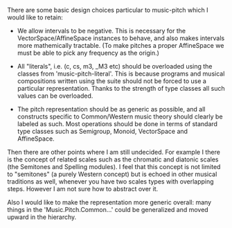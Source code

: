 

There are some basic design choices particular to music-pitch which I would like to retain:

- We allow intervals to be negative. This is necessary for the VectorSpace/AffineSpace instances to behave, and also makes intervals more mathemically tractable. (To make pitches a proper AffineSpace we must be able to pick any frequency as the origin.)

- All "literals", i.e. (c, cs, m3, _M3 etc) should be overloaded using the classes from 'music-pitch-literal'. This is because programs and musical compositions written using the suite should not be forced to use a particular representation. Thanks to the strength of type classes all such values can be overloaded.

- The pitch representation should be as generic as possible, and all constructs specific to Common/Western music theory should clearly be labeled as such. Most operations should be done in terms of standard type classes such as Semigroup, Monoid, VectorSpace and AffineSpace. 

Then there are other points where I am still undecided. For example I there is the concept of related scales such as the chromatic and diatonic scales (the Semitones and Spelling modules). I feel that this concept is not limited to "semitones" (a purely Western concept) but is echoed in other musical traditions as well, whenever you have two scales types with overlapping steps. However I am not sure how to abstract over it. 

Also I would like to make the representation more generic overall: many things in the 'Music.Pitch.Common...' could be generalized and moved upward  in the hierarchy. 

